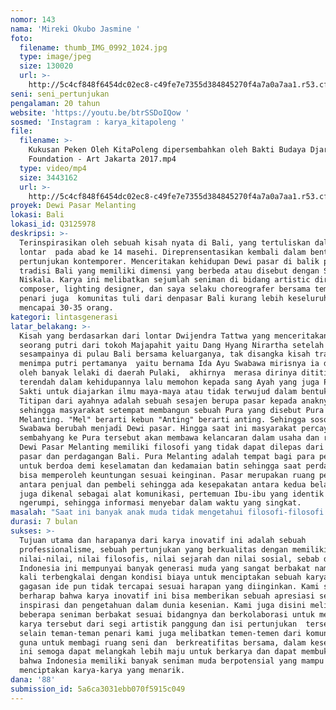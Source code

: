 ```yaml
---
nomor: 143
nama: 'Mireki Okubo Jasmine '
foto:
  filename: thumb_IMG_0992_1024.jpg
  type: image/jpeg
  size: 130020
  url: >-
    http://5c4cf848f6454dc02ec8-c49fe7e7355d384845270f4a7a0a7aa1.r53.cf2.rackcdn.com/912bab6c-7a67-4503-a402-93abb68d40ac/thumb_IMG_0992_1024.jpg
seni: seni_pertunjukan
pengalaman: 20 tahun
website: 'https://youtu.be/btrSSDoIQow '
sosmed: 'Instagram : karya_kitapoleng '
file:
  filename: >-
    Kukusan Peken Oleh KitaPoleng dipersembahkan oleh Bakti Budaya Djarum
    Foundation - Art Jakarta 2017.mp4
  type: video/mp4
  size: 3443162
  url: >-
    http://5c4cf848f6454dc02ec8-c49fe7e7355d384845270f4a7a0a7aa1.r53.cf2.rackcdn.com/7f5ef4ce-8918-4e90-9206-1a4ce1ea990e/Kukusan%20Peken%20Oleh%20KitaPoleng%20dipersembahkan%20oleh%20Bakti%20Budaya%20Djarum%20Foundation%20-%20Art%20Jakarta%202017.mp4
proyek: Dewi Pasar Melanting
lokasi: Bali
lokasi_id: Q3125978
deskripsi: >-
  Terinspirasikan oleh sebuah kisah nyata di Bali, yang tertuliskan dalam bentuk
  lontar  pada abad ke 14 masehi. Direprensentasikan kembali dalam bentuk seni
  pertunjukan kontemporer. Menceritakan kehidupan Dewi pasar di balik pasar
  tradisi Bali yang memiliki dimensi yang berbeda atau disebut dengan Skala dan
  Niskala. Karya ini melibatkan sejumlah seniman di bidang artistic director,
  composer, lighting designer, dan saya selaku choreografer bersama teman-teman
  penari juga  komunitas tuli dari denpasar Bali kurang lebih keseluruhan team
  mencapai 30-35 orang. 
kategori: lintasgenerasi
latar_belakang: >-
  Kisah yang berdasarkan dari lontar Dwijendra Tattwa yang menceritakan kisah
  seorang putri dari tokoh Majapahit yaitu Dang Hyang Nirartha setelah
  sesampainya di pulau Bali bersama keluarganya, tak disangka kisah tragis
  menimpa putri pertamanya  yaitu bernama Ida Ayu Swabawa mirisnya ia diperkosa
  oleh banyak lelaki di daerah Pulaki,  akhirnya  merasa dirinya dititik
  terendah dalam kehidupannya lalu memohon kepada sang Ayah yang juga Pendeta
  Sakti untuk diajarkan ilmu maya-maya atau tidak terwujud dalam bentuk manusia.
  Titipan dari ayahnya adalah sebuah sesajen berupa pasar kepada anaknya,
  sehingga masyarakat setempat membangun sebuah Pura yang disebut Pura
  Melanting. "Mel" berarti kebun "Anting" berarti anting. Sehingga sosok Ida Ayu
  Swabawa berubah menjadi Dewi pasar. Hingga saat ini masyarakat percaya bahwa
  sembahyang ke Pura tersebut akan membawa kelancaran dalam usaha dan rejekinya.
  Dewi Pasar Melanting memiliki filosofi yang tidak dapat dilepas dari kehidupan
  pasar dan perdagangan Bali. Pura Melanting adalah tempat bagi para pedagang
  untuk berdoa demi keselamatan dan kedamaian batin sehingga saat perdagangan
  bisa memperoleh keuntungan sesuai keinginan. Pasar merupakan ruang pertemuan
  antara penjual dan pembeli sehingga ada kesepakatan antara kedua belah pihak,
  juga dikenal sebagai alat komunikasi, pertemuan Ibu-ibu yang identik dengan
  ngerumpi, sehingga informasi menyebar dalam waktu yang singkat.
masalah: "Saat ini banyak anak muda tidak mengetahui filosofi-filosofi dibalik bangunan pura-pura yang ada di Bali termasuk tradisi-tradisi tertentu bisa dilihat dari gaya hidup dan kurangnya ketertarikan terhadap budaya tradisi dari berbagai aspek. Perkembangan saat ini  semakin punah, padahal tradisi yang ada di Indonesia tidak hanya ditemui dalam kesenian namun juga dapat di tempi dikehidupan sehari-hari misalnya dipasar dari cara bahasa, tradisi tawar-menawar, kehidupan perempuan, kerajianan, cara berpakaian kuliner dan bumbu-bumbu tradisional yang saat ini mayoritas dianggap kuno. Dengan konsep tersebut bukan hanya semata ingin menangkat sisi estetika saja namun bagaimana mempertahankan tradisi dalam bentuk wujud kekinian agar dapat imbangi eksistensi di dunia seni pertunjukan guna kembalikan ketertarikan generasi muda. Harapanya juga karya ini bisa memberikan sebuah grafis  untuk bahan penelitian ke depannya dalam bentuk tulisan. \r\n\t"
durasi: 7 bulan
sukses: >-
  Tujuan utama dan harapanya dari karya inovatif ini adalah sebuah
  professionalisme, sebuah pertunjukan yang berkualitas dengan memiliki
  nilai-nilai, nilai filosofis, nilai sejarah dan nilai sosial, sebab di
  Indonesia ini mempunyai banyak generasi muda yang sangat berbakat namun sering
  kali terbengkalai dengan kondisi biaya untuk menciptakan sebuah karya sehingga
  gagasan ide pun tidak tercapai sesuai harapan yang diinginkan. Kami sangat
  berharap bahwa karya inovatif ini bisa memberikan sebuah apresiasi seni serta
  inspirasi dan pengetahuan dalam dunia kesenian. Kami juga disini melibatkan
  beberapa seniman berbakat sesuai bidangnya dan berkolaborasi untuk mematangkan
  karya tersebut dari segi artistik panggung dan isi pertunjukan  tersebut
  selain teman-teman penari kami juga melibatkan temen-temen dari komunitas tuli
  guna untuk membagi ruang seni dan  berkreatifitas bersama, dalam kesempatan
  ini semoga dapat melangkah lebih maju untuk berkarya dan dapat membuktikan
  bahwa Indonesia memiliki banyak seniman muda berpotensial yang mampu
  menciptakan karya-karya yang menarik. 
dana: '88'
submission_id: 5a6ca3031ebb070f5915c049
---
```


